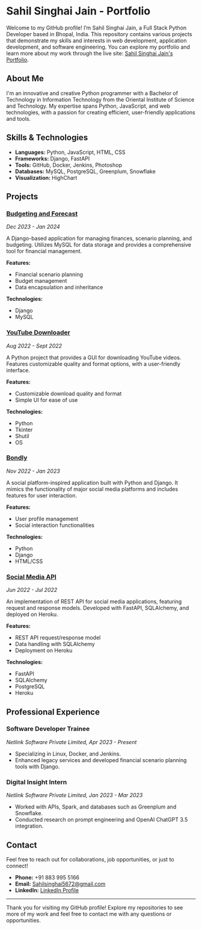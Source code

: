 # Sahil Singhai Jain - Portfolio

Welcome to my GitHub profile! I’m Sahil Singhai Jain, a Full Stack Python Developer based in Bhopal, India. This repository contains various projects that demonstrate my skills and interests in web development, application development, and software engineering. You can explore my portfolio and learn more about my work through the live site: [Sahil Singhai Jain's Portfolio](https://sahilsnghai-portfolio.onrender.com/#).

## About Me

I'm an innovative and creative Python programmer with a Bachelor of Technology in Information Technology from the Oriental Institute of Science and Technology. My expertise spans Python, JavaScript, and web technologies, with a passion for creating efficient, user-friendly applications and tools.

## Skills & Technologies

- **Languages:** Python, JavaScript, HTML, CSS
- **Frameworks:** Django, FastAPI
- **Tools:** GitHub, Docker, Jenkins, Photoshop
- **Databases:** MySQL, PostgreSQL, Greenplum, Snowflake
- **Visualization:** HighChart

## Projects

### [Budgeting and Forecast](#)
*Dec 2023 - Jan 2024*

A Django-based application for managing finances, scenario planning, and budgeting. Utilizes MySQL for data storage and provides a comprehensive tool for financial management.

**Features:**
- Financial scenario planning
- Budget management
- Data encapsulation and inheritance

**Technologies:**
- Django
- MySQL

### [YouTube Downloader](#)
*Aug 2022 - Sept 2022*

A Python project that provides a GUI for downloading YouTube videos. Features customizable quality and format options, with a user-friendly interface.

**Features:**
- Customizable download quality and format
- Simple UI for ease of use

**Technologies:**
- Python
- Tkinter
- Shutil
- OS

### [Bondly](#)
*Nov 2022 - Jan 2023*

A social platform-inspired application built with Python and Django. It mimics the functionality of major social media platforms and includes features for user interaction.

**Features:**
- User profile management
- Social interaction functionalities

**Technologies:**
- Python
- Django
- HTML/CSS

### [Social Media API](#)
*Jun 2022 - Jul 2022*

An implementation of REST API for social media applications, featuring request and response models. Developed with FastAPI, SQLAlchemy, and deployed on Heroku.

**Features:**
- REST API request/response model
- Data handling with SQLAlchemy
- Deployment on Heroku

**Technologies:**
- FastAPI
- SQLAlchemy
- PostgreSQL
- Heroku

## Professional Experience

### Software Developer Trainee
*Netlink Software Private Limited, Apr 2023 - Present*

- Specializing in Linux, Docker, and Jenkins.
- Enhanced legacy services and developed financial scenario planning tools with Django.

### Digital Insight Intern
*Netlink Software Private Limited, Jan 2023 - Mar 2023*

- Worked with APIs, Spark, and databases such as Greenplum and Snowflake.
- Conducted research on prompt engineering and OpenAI ChatGPT 3.5 integration.

## Contact

Feel free to reach out for collaborations, job opportunities, or just to connect!

- **Phone:** +91 883 995 5166
- **Email:** [Sahilsinghai5672@gmail.com](mailto:Sahilsinghai5672@gmail.com)
- **LinkedIn:** [LinkedIn Profile](#)

---

Thank you for visiting my GitHub profile! Explore my repositories to see more of my work and feel free to contact me with any questions or opportunities.
